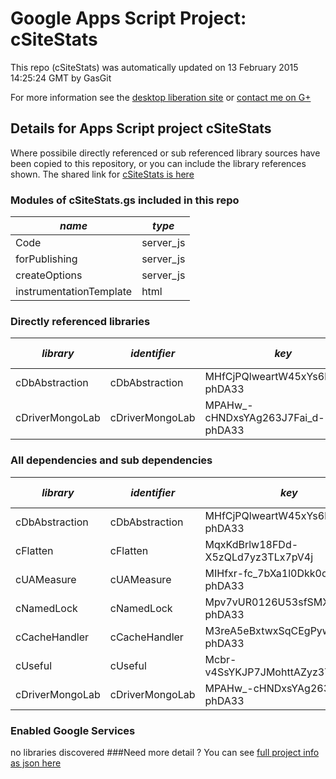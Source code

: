 # Google Apps Script Project: cSiteStats
This repo (cSiteStats) was automatically updated on 13 February 2015 14:25:24 GMT by GasGit

For more information see the [desktop liberation site](http://ramblings.mcpher.com/Home/excelquirks/drivesdk/gettinggithubready "desktop liberation") or [contact me on G+](https://plus.google.com/+BruceMcpherson "Bruce McPherson - GDE")
## Details for Apps Script project cSiteStats
Where possibile directly referenced or sub referenced library sources have been copied to this repository, or you can include the library references shown. 
The shared link for [cSiteStats is here](https://script.google.com/d/1Fty63hZkFuB9c0-LyRrxbysb7_LfOeGJI798ccglBPFZyl5X-P2-u1x-/edit?usp=sharing "open in the GAS IDE")

### Modules of cSiteStats.gs included in this repo
*name*|*type*
--- | --- 
Code| server_js
forPublishing| server_js
createOptions| server_js
instrumentationTemplate| html
### Directly referenced libraries
*library*|*identifier*|*key*|*version*|*dev mode*|*source*|
--- | --- | --- | --- | --- | --- 
cDbAbstraction| cDbAbstraction|MHfCjPQlweartW45xYs6hFai_d-phDA33|35|no|[here](libraries/cDbAbstraction "library source")
cDriverMongoLab| cDriverMongoLab|MPAHw_-cHNDxsYAg263J7Fai_d-phDA33|5|no|[here](libraries/cDriverMongoLab "library source")
### All dependencies and sub dependencies
*library*|*identifier*|*key*|*version*|*dev mode*|*source*|
--- | --- | --- | --- | --- | --- 
cDbAbstraction| cDbAbstraction|MHfCjPQlweartW45xYs6hFai_d-phDA33|35|no|[here](libraries/cDbAbstraction "library source")
cFlatten| cFlatten|MqxKdBrlw18FDd-X5zQLd7yz3TLx7pV4j|7|no|[here](libraries/cFlatten "library source")
cUAMeasure| cUAMeasure|MIHfxr-fc_7bXa1l0Dkk0oqi_d-phDA33|6|no|[here](libraries/cUAMeasure "library source")
cNamedLock| cNamedLock|Mpv7vUR0126U53sfSMXsAPai_d-phDA33|11|no|[here](libraries/cNamedLock "library source")
cCacheHandler| cCacheHandler|M3reA5eBxtwxSqCEgPywb9ai_d-phDA33|11|no|[here](libraries/cCacheHandler "library source")
cUseful| cUseful|Mcbr-v4SsYKJP7JMohttAZyz3TLx7pV4j|17|no|[here](libraries/cUseful "library source")
cDriverMongoLab| cDriverMongoLab|MPAHw_-cHNDxsYAg263J7Fai_d-phDA33|5|no|[here](libraries/cDriverMongoLab "library source")
### Enabled Google Services
no libraries discovered
###Need more detail ?
You can see [full project info as json here](info.json)
